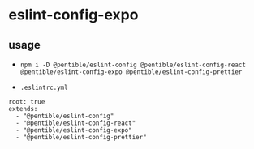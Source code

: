 # eslint-config-expo

## usage

- `npm i -D @pentible/eslint-config @pentible/eslint-config-react @pentible/eslint-config-expo @pentible/eslint-config-prettier`

- `.eslintrc.yml`

```
root: true
extends:
  - "@pentible/eslint-config"
  - "@pentible/eslint-config-react"
  - "@pentible/eslint-config-expo"
  - "@pentible/eslint-config-prettier"
```
